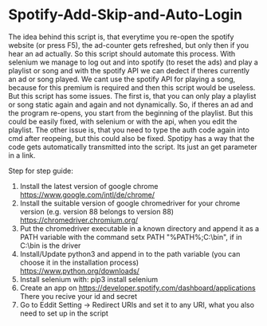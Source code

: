 # Spotify-Add-Skip-and-Auto-Login

The idea behind this script is, that everytime you re-open the spotify website (or press F5), the ad-counter gets refreshed, but only then if you hear an ad actually. So this script should automate this process. With selenium we manage to log out and into spotify (to reset the ads) and play a playlist or song and with the spotify API we can dedect if theres currently an ad or song played. We cant use the spotify API for playing a song, because for this premium is required and then this script would be useless. But this script has some issues. The first is, that you can only play a playlist or song static again and again and not dynamically. So, if theres an ad and the program re-opens, you start from the beginning of the playlist. But this could be easily fixed, with selenium or with the api, when you edit the playlist. The other issue is, that you need to type the auth code again into cmd after reopeing, but this could also be fixed. Spotipy has a way that the code gets automatically transmitted into the script. Its just an get parameter in a link.

Step for step guide:

1. Install the latest version of google chrome https://www.google.com/intl/de/chrome/
2. Install the suitable version of google chromedriver for your chrome version (e.g. version 88 belongs to version 88) https://chromedriver.chromium.org/
3. Put the chromedriver executable in a known directory and append it as a PATH variable with the command setx PATH "%PATH%;C:\bin", if in C:\bin is the driver
4. Install/Update python3 and append in to the path variable (you can choose it in the installation process) https://www.python.org/downloads/
5. Install selenium with: pip3 install selenium
6. Create an app on https://developer.spotify.com/dashboard/applications There you recive your id and secret
7. Go to Eddit Setting -> Redirect URIs and set it to any URI, what you also need to set up in the script
